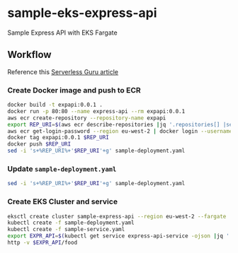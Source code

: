# sample-eks-express-api
Sample Express API with EKS Fargate 

## Workflow

Reference this [Serverless Guru article](https://www.serverlessguru.com/blog/run-serverless-containers-using-amazon-eks-aws-fargate)

### Create Docker image and push to ECR
```bash
docker build -t expapi:0.0.1 .
docker run -p 80:80 --name express-api --rm expapi:0.0.1
aws ecr create-repository --repository-name expapi
export REP_URI=$(aws ecr describe-repositories |jq '.repositories[] |select(.repositoryName=="expapi") | .repositoryUri' -r)
aws ecr get-login-password --region eu-west-2 | docker login --username AWS --password-stdin $REURI
docker tag expapi:0.0.1 $REP_URI
docker push $REP_URI
sed -i 's+%REP_URI%+'$REP_URI'+g' sample-deployment.yaml
```

### Update `sample-deployment.yaml`
```bash
sed -i 's+%REP_URI%+'$REP_URI'+g' sample-deployment.yaml
```

### Create EKS Cluster and service
```bash
eksctl create cluster sample-express-api --region eu-west-2 --fargate
kubectl create -f sample-deployment.yaml
kubectl create -f sample-service.yaml
export EXPR_API=$(kubectl get service express-api-service -ojson |jq '.status.loadBalancer.ingress[0].hostname' -r)
http -v $EXPR_API/food
```


